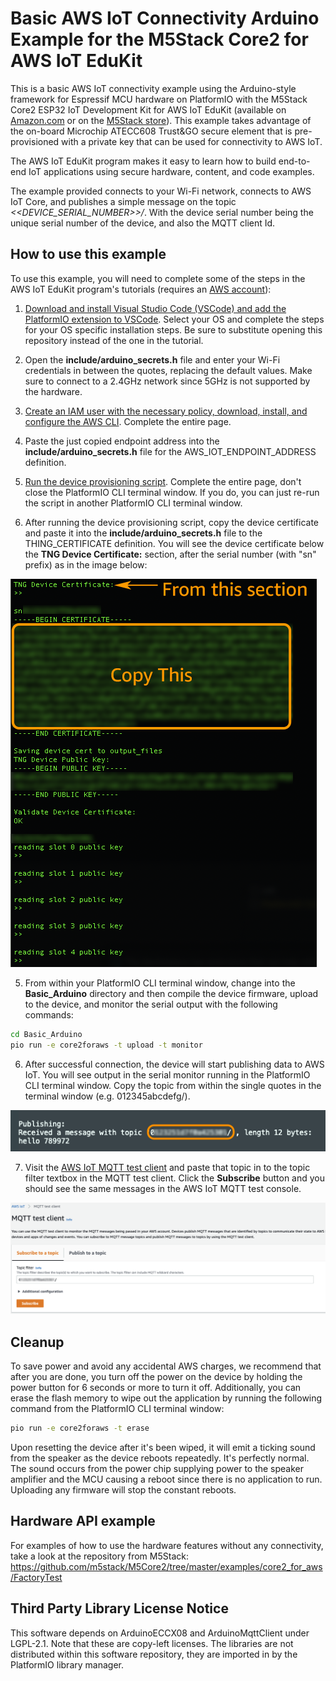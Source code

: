 # Basic AWS IoT Connectivity Arduino Example for the M5Stack Core2 for AWS IoT EduKit

This is a basic AWS IoT connectivity example using the Arduino-style framework for Espressif MCU hardware on PlatformIO with the M5Stack Core2 ESP32 IoT Development Kit for AWS IoT EduKit (available on [Amazon.com](https://www.amazon.com/dp/B08VGRZYJR) or on the [M5Stack store](https://m5stack.com/products/m5stack-core2-esp32-iot-development-kit-for-aws-iot-edukit)). This example takes advantage of the on-board Microchip ATECC608 Trust&GO secure element that is pre-provisioned with a private key that can be used for connectivity to AWS IoT.

The AWS IoT EduKit program makes it easy to learn how to build end-to-end IoT applications using secure hardware, content, and code examples.

The example provided connects to your Wi-Fi network, connects to AWS IoT Core, and publishes a simple message on the topic _<<DEVICE_SERIAL_NUMBER>>/_. With the device serial number being the unique serial number of the device, and also the MQTT client Id.

## How to use this example
To use this example, you will need to complete some of the steps in the AWS IoT EduKit program's tutorials (requires an [AWS account](https://portal.aws.amazon.com/billing/signup)):
1) [Download and install Visual Studio Code (VSCode) and add the PlatformIO extension to VSCode](https://edukit.workshop.aws/en/getting-started/prerequisites.html). Select your OS and complete the steps for your OS specific installation steps. Be sure to substitute opening this repository instead of the one in the tutorial.

2) Open the **include/arduino_secrets.h** file and enter your Wi-Fi credentials in between the quotes, replacing the default values. Make sure to connect to a 2.4GHz network since 5GHz is not supported by the hardware.

3) [Create an IAM user with the necessary policy, download, install, and configure the AWS CLI](https://edukit.workshop.aws/en/blinky-hello-world/prerequisites.html). Complete the entire page.

4) Paste the just copied endpoint address into the **include/arduino_secrets.h** file for the AWS_IOT_ENDPOINT_ADDRESS definition.

5) [Run the device provisioning script](https://edukit.workshop.aws/en/blinky-hello-world/device-provisioning.html). Complete the entire page, don't close the PlatformIO CLI terminal window. If you do, you can just re-run the script in another PlatformIO CLI terminal window.

6) After running the device provisioning script, copy the device certificate and paste it into the **include/arduino_secrets.h** file to the THING_CERTIFICATE definition. You will see the device certificate below the **TNG Device Certificate:** section, after the serial number (with "sn" prefix) as in the image below:

![Provisioning script screenshot with device certificate](certificate_ss.png)

5) From within your PlatformIO CLI terminal window, change into the **Basic_Arduino** directory and then compile the device firmware, upload to the device, and monitor the serial output with the following commands:
```bash
cd Basic_Arduino
pio run -e core2foraws -t upload -t monitor
```

6) After successful connection, the device will start publishing data to AWS IoT. You will see output in the serial monitor running in the PlatformIO CLI terminal window. Copy the topic from within the single quotes in the terminal window (e.g. 012345abcdefg/).

![Topic filter output in the PlatformIO CLI terminal window](topic_ss.png)

7) Visit the [AWS IoT MQTT test client](https://us-west-2.console.aws.amazon.com/iot/home?region=us-west-2#/test) and paste that topic in to the topic filter textbox in the MQTT test client. Click the **Subscribe** button and you should see the same messages in the AWS IoT MQTT test console.

![Add topic filter to AWS IoT MQTT test console](test_console_ss.png)

## Cleanup
To save power and avoid any accidental AWS charges, we recommend that after you are done, you turn off the power on the device by holding the power button for 6 seconds or more to turn it off. Additionally, you can erase the flash memory to wipe out the application by running the following command from the PlatformIO CLI terminal window:
```bash
pio run -e core2foraws -t erase
```

Upon resetting the device after it's been wiped, it will emit a ticking sound from the speaker as the device reboots repeatedly. It's perfectly normal. The sound occurs from the power chip supplying power to the speaker amplifier and the MCU causing a reboot since there is no application to run. Uploading any firmware will stop the constant reboots.

## Hardware API example
For examples of how to use the hardware features without any connectivity, take a look at the repository from M5Stack: https://github.com/m5stack/M5Core2/tree/master/examples/core2_for_aws/FactoryTest

## Third Party Library License Notice
This software depends on ArduinoECCX08 and ArduinoMqttClient under LGPL-2.1. Note that these are copy-left licenses. The libraries are not distributed within this software repository, they are imported in by the PlatformIO library manager.
